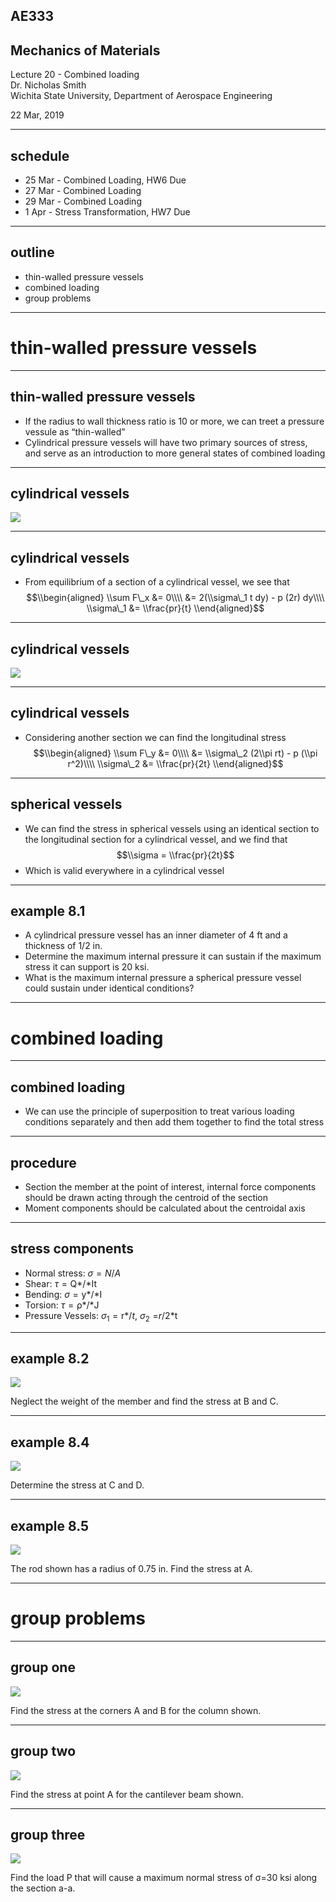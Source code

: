 ## AE333
## Mechanics of Materials
Lecture 20 - Combined loading<br/>
Dr. Nicholas Smith<br/>
Wichita State University, Department of Aerospace Engineering

22 Mar, 2019

----

## schedule

- 25 Mar - Combined Loading, HW6 Due
- 27 Mar - Combined Loading
- 29 Mar - Combined Loading
- 1 Apr - Stress Transformation, HW7 Due


----
## outline

<!-- vim-markdown-toc GFM -->

* thin-walled pressure vessels
* combined loading
* group problems

<!-- vim-markdown-toc -->

---
# thin-walled pressure vessels

----
## thin-walled pressure vessels

-   If the radius to wall thickness ratio is 10 or more, we can treet a pressure vessule as “thin-walled”
-   Cylindrical pressure vessels will have two primary sources of stress, and serve as an introduction to more general states of combined loading

----
## cylindrical vessels

![](../images/cylinder-slice.jpg) <!-- .element width="30%" -->

----
## cylindrical vessels

-   From equilibrium of a section of a cylindrical vessel, we see that
$$\\begin{aligned}
  \\sum F\_x &= 0\\\\
  &= 2(\\sigma\_1 t dy) - p (2r) dy\\\\
  \\sigma\_1 &= \\frac{pr}{t}
\\end{aligned}$$

----
## cylindrical vessels

![](../images/cylinder-end.jpg) <!-- .element width="50%" -->

----
## cylindrical vessels

-   Considering another section we can find the longitudinal stress
$$\\begin{aligned}
  \\sum F\_y &= 0\\\\
  &= \\sigma\_2 (2\\pi rt) - p (\\pi r^2)\\\\
  \\sigma\_2 &= \\frac{pr}{2t}
\\end{aligned}$$

----
## spherical vessels

-   We can find the stress in spherical vessels using an identical section to the longitudinal section for a cylindrical vessel, and we find that
$$\\sigma = \\frac{pr}{2t}$$
-   Which is valid everywhere in a cylindrical vessel

----
## example 8.1

-   A cylindrical pressure vessel has an inner diameter of 4 ft and a thickness of 1/2 in.
-   Determine the maximum internal pressure it can sustain if the maximum stress it can support is 20 ksi.
-   What is the maximum internal pressure a spherical pressure vessel could sustain under identical conditions?

---
# combined loading

----
## combined loading

-   We can use the principle of superposition to treat various loading conditions separately and then add them together to find the total stress

----
## procedure

-   Section the member at the point of interest, internal force components should be drawn acting through the centroid of the section
-   Moment components should be calculated about the centroidal axis

----
## stress components

-   Normal stress: *σ* = *N*/*A*
-   Shear: *τ* = Q*/*It
-   Bending: *σ* = y*/*I
-   Torsion: *τ* = ρ*/*J
-   Pressure Vessels: *σ*<sub>1</sub> = r*/*t*, *σ*<sub>2</sub> =*r*/2*t

----
## example 8.2

![](../images/example-8-2.jpg) <!-- .element width="30%" -->

Neglect the weight of the member and find the stress at B and C.

----
## example 8.4

![](../images/example-8-4.jpg) 

Determine the stress at C and D.

----
## example 8.5

![](../images/example-8-5.jpg) <!-- .element width="30%" -->

The rod shown has a radius of 0.75 in. Find the stress at A.

---
# group problems

----
## group one

![](../images/group-8-1.jpg)

Find the stress at the corners A and B for the column shown.

----
## group two

![](../images/group-8-2.jpg)

Find the stress at point A for the cantilever beam shown.

----
## group three

![](../images/group-8-3.jpg)

Find the load P that will cause a maximum normal stress of &sigma;=30 ksi along the section a-a.


